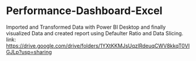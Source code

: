# Performance-Dashboard-Excel

Imported and Transformed Data with Power BI Desktop and finally visualized Data and created report using Defaulter Ratio and Data Slicing.
link:  https://drive.google.com/drive/folders/1YXtKKMJsUqzlRdeuqCWV8kkqT0VIGJLp?usp=sharing

